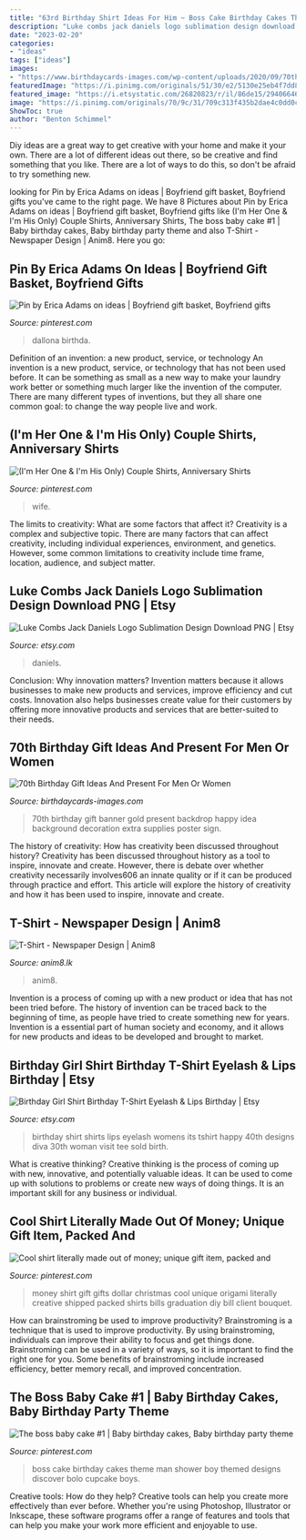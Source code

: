 ```yaml
---
title: "63rd Birthday Shirt Ideas For Him ~ Boss Cake Birthday Cakes Theme Man Shower Boy Themed Designs Discover Bolo Cupcake Boys"
description: "Luke combs jack daniels logo sublimation design download png"
date: "2023-02-20"
categories:
- "ideas"
tags: ["ideas"]
images:
- "https://www.birthdaycards-images.com/wp-content/uploads/2020/09/70th-Birthday-Gift-Idea-For-Men-1024x1024.jpg"
featuredImage: "https://i.pinimg.com/originals/51/30/e2/5130e25eb4f7dd8996e3ceeea13413be.jpg"
featured_image: "https://i.etsystatic.com/26820823/r/il/86de15/2940664679/il_fullxfull.2940664679_qoze.jpg"
image: "https://i.pinimg.com/originals/70/9c/31/709c313f435b2dae4c0dd0caf3b967ef.jpg"
ShowToc: true
author: "Benton Schimmel"
---
```



Diy ideas are a great way to get creative with your home and make it your own. There are a lot of different ideas out there, so be creative and find something that you like. There are a lot of ways to do this, so don't be afraid to try something new.

	

		
looking for Pin by Erica Adams on ideas | Boyfriend gift basket, Boyfriend gifts you've came to the right page. We have 8 Pictures about Pin by Erica Adams on ideas | Boyfriend gift basket, Boyfriend gifts like (I&#039;m Her One &amp; I&#039;m His Only) Couple Shirts, Anniversary Shirts, The boss baby cake #1 | Baby birthday cakes, Baby birthday party theme and also T-Shirt - Newspaper Design | Anim8. Here you go:
		
    
## Pin By Erica Adams On Ideas | Boyfriend Gift Basket, Boyfriend Gifts

<img loading=lazy src="https://i.pinimg.com/originals/51/30/e2/5130e25eb4f7dd8996e3ceeea13413be.jpg" onerror="this.onerror=null;this.src='https://tse4.mm.bing.net/th?id=OIP.0NS8Q1OKvBKHbUAfMCbRhAHaJ4&amp;pid=15.1';" alt="Pin by Erica Adams on ideas | Boyfriend gift basket, Boyfriend gifts">

_Source: pinterest.com_

>dallona birthda. 

	

Definition of an invention: a new product, service, or technology
An invention is a new product, service, or technology that has not been used before. It can be something as small as a new way to make your laundry work better or something much larger like the invention of the computer. There are many different types of inventions, but they all share one common goal: to change the way people live and work.

    
## (I&#039;m Her One &amp; I&#039;m His Only) Couple Shirts, Anniversary Shirts

<img loading=lazy src="https://i.pinimg.com/736x/53/1a/c0/531ac0798e433f84047fa871aaabaa2f.jpg" onerror="this.onerror=null;this.src='https://tse1.mm.bing.net/th?id=OIP.vpqayT7xohAsJBkh3YSYBwHaFS&amp;pid=15.1';" alt="(I&#039;m Her One &amp; I&#039;m His Only) Couple Shirts, Anniversary Shirts">

_Source: pinterest.com_

>wife. 

	

The limits to creativity: What are some factors that affect it?
Creativity is a complex and subjective topic. There are many factors that can affect creativity, including individual experiences, environment, and genetics. However, some common limitations to creativity include time frame, location, audience, and subject matter.

    
## Luke Combs Jack Daniels Logo Sublimation Design Download PNG | Etsy

<img loading=lazy src="https://i.etsystatic.com/26820823/r/il/86de15/2940664679/il_fullxfull.2940664679_qoze.jpg" onerror="this.onerror=null;this.src='https://tse2.mm.bing.net/th?id=OIP.gFqKCS5qX1IZPd3XJISEkwHaJl&amp;pid=15.1';" alt="Luke Combs Jack Daniels Logo Sublimation Design Download PNG | Etsy">

_Source: etsy.com_

>daniels. 

	

Conclusion: Why innovation matters?
Invention matters because it allows businesses to make new products and services, improve efficiency and cut costs. Innovation also helps businesses create value for their customers by offering more innovative products and services that are better-suited to their needs.

    
## 70th Birthday Gift Ideas And Present For Men Or Women

<img loading=lazy src="https://www.birthdaycards-images.com/wp-content/uploads/2020/09/70th-Birthday-Gift-Idea-For-Men-1024x1024.jpg" onerror="this.onerror=null;this.src='https://tse3.mm.bing.net/th?id=OIP.9Mok8OqCC47Yk3Gro_hbTgHaHa&amp;pid=15.1';" alt="70th Birthday Gift Ideas And Present For Men Or Women">

_Source: birthdaycards-images.com_

>70th birthday gift banner gold present backdrop happy idea background decoration extra supplies poster sign. 

	

The history of creativity: How has creativity been discussed throughout history?
Creativity has been discussed throughout history as a tool to inspire, innovate and create. However, there is debate over whether creativity necessarily involves606
an innate quality or if it can be produced through practice and effort. This article will explore the history of creativity and how it has been used to inspire, innovate and create.

    
## T-Shirt - Newspaper Design | Anim8

<img loading=lazy src="http://www.anim8.lk/media/catalog/product/cache/1/image/1800x/040ec09b1e35df139433887a97daa66f/t/h/ths_1008-edit_4.jpg" onerror="this.onerror=null;this.src='https://tse2.mm.bing.net/th?id=OIP.cNgh-pYI8Q8saqclg1sxOgHaHa&amp;pid=15.1';" alt="T-Shirt - Newspaper Design | Anim8">

_Source: anim8.lk_

>anim8. 

	

Invention is a process of coming up with a new product or idea that has not been tried before. The history of invention can be traced back to the beginning of time, as people have tried to create something new for years. Invention is a essential part of human society and economy, and it allows for new products and ideas to be developed and brought to market.

    
## Birthday Girl Shirt Birthday T-Shirt Eyelash &amp; Lips Birthday | Etsy

<img loading=lazy src="https://i.etsystatic.com/8962563/r/il/dd7cb9/1562690038/il_fullxfull.1562690038_6co8.jpg" onerror="this.onerror=null;this.src='https://tse3.mm.bing.net/th?id=OIP.vquUFGXdscAVIr5eRDowQgHaJ4&amp;pid=15.1';" alt="Birthday Girl Shirt Birthday T-Shirt Eyelash &amp; Lips Birthday | Etsy">

_Source: etsy.com_

>birthday shirt shirts lips eyelash womens its tshirt happy 40th designs diva 30th woman visit tee sold birth. 

	

What is creative thinking?
Creative thinking is the process of coming up with new, innovative, and potentially valuable ideas. It can be used to come up with solutions to problems or create new ways of doing things. It is an important skill for any business or individual.

    
## Cool Shirt Literally Made Out Of Money; Unique Gift Item, Packed And

<img loading=lazy src="https://i.pinimg.com/originals/18/8a/24/188a24cecfb6438b279e38c42fd93393.jpg" onerror="this.onerror=null;this.src='https://tse3.mm.bing.net/th?id=OIP.sMfYT64F_bYJTh6SZU3H_AHaJ4&amp;pid=15.1';" alt="Cool shirt literally made out of money; unique gift item, packed and">

_Source: pinterest.com_

>money shirt gift gifts dollar christmas cool unique origami literally creative shipped packed shirts bills graduation diy bill client bouquet. 

	

How can brainstroming be used to improve productivity?
Brainstroming is a technique that is used to improve productivity. By using brainstroming, individuals can improve their ability to focus and get things done. Brainstroming can be used in a variety of ways, so it is important to find the right one for you. Some benefits of brainstroming include increased efficiency, better memory recall, and improved concentration.

    
## The Boss Baby Cake #1 | Baby Birthday Cakes, Baby Birthday Party Theme

<img loading=lazy src="https://i.pinimg.com/originals/70/9c/31/709c313f435b2dae4c0dd0caf3b967ef.jpg" onerror="this.onerror=null;this.src='https://tse1.mm.bing.net/th?id=OIP.6jWEACv5YghZx08PowSp1wHaNK&amp;pid=15.1';" alt="The boss baby cake #1 | Baby birthday cakes, Baby birthday party theme">

_Source: pinterest.com_

>boss cake birthday cakes theme man shower boy themed designs discover bolo cupcake boys. 

	

Creative tools: How do they help?
Creative tools can help you create more effectively than ever before. Whether you're using Photoshop, Illustrator or Inkscape, these software programs offer a range of features and tools that can help you make your work more efficient and enjoyable to use.

